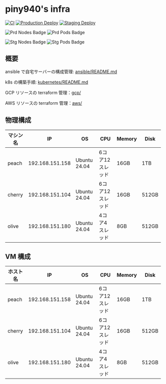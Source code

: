 # piny940's infra

[![CI](https://github.com/piny940/infra/actions/workflows/ci.yaml/badge.svg)](https://github.com/piny940/infra/actions/workflows/ci.yaml)
[![Production Deploy](https://github.com/piny940/infra/actions/workflows/prd-deploy.yaml/badge.svg)](https://github.com/piny940/infra/actions/workflows/prd-deploy.yaml)
[![Staging Deploy](https://github.com/piny940/infra/actions/workflows/stg-deploy.yaml/badge.svg)](https://github.com/piny940/infra/actions/workflows/stg-deploy.yaml)

![Prd Nodes Badge](https://img.shields.io/endpoint?url=https%3A%2F%2Fk8s-status-badge.piny940.com%2Fnodes)
![Prd Pods Badge](https://img.shields.io/endpoint?url=https%3A%2F%2Fk8s-status-badge.piny940.com%2Fpods)

![Stg Nodes Badge](https://img.shields.io/endpoint?url=https%3A%2F%2Fstg-k8s-status-badge.piny940.com%2Fnodes)
![Stg Pods Badge](https://img.shields.io/endpoint?url=https%3A%2F%2Fstg-k8s-status-badge.piny940.com%2Fpods)

## 概要

ansible で自宅サーバーの構成管理: [ansible/README.md](ansible/README.md)

k8s の構築手順: [kubernetes/README.md](kubernetes/README.md)

GCP リソースの terraform 管理：[gcp/](gcp)

AWS リソースの terraform 管理：[aws/](aws)

## 物理構成

| マシン名 | IP | OS | CPU | Memory | Disk |
| --- | --- | --- | --- | --- | --- |
| peach | 192.168.151.158 | Ubuntu 24.04 | 6コア12スレッド | 16GB | 1TB |
| cherry | 192.168.151.104 | Ubuntu 24.04 | 6コア12スレッド | 16GB | 512GB |
| olive | 192.168.151.180 | Ubuntu 24.04 | 4コア4スレッド | 8GB | 512GB |

## VM 構成

| ホスト名 | IP | OS | CPU | Memory | Disk |
| --- | --- | --- | --- | --- | --- |
| peach | 192.168.151.158 | Ubuntu 24.04 | 6コア12スレッド | 16GB | 1TB |
| cherry | 192.168.151.104 | Ubuntu 24.04 | 6コア12スレッド | 16GB | 512GB |
| olive | 192.168.151.180 | Ubuntu 24.04 | 4コア4スレッド | 8GB | 512GB |
